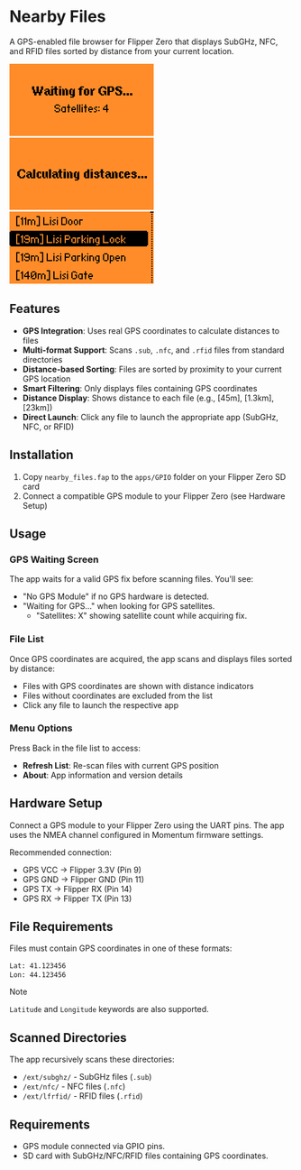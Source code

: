 # Nearby Files

A GPS-enabled file browser for Flipper Zero that displays SubGHz, NFC, and RFID files sorted by distance from your current location.

<img src="screenshots/screenshot1.png" width="256"> <img src="screenshots/screenshot2.png" width="256"> <img src="screenshots/screenshot3.png" width="256">

## Features

- **GPS Integration**: Uses real GPS coordinates to calculate distances to files
- **Multi-format Support**: Scans `.sub`, `.nfc`, and `.rfid` files from standard directories
- **Distance-based Sorting**: Files are sorted by proximity to your current GPS location
- **Smart Filtering**: Only displays files containing GPS coordinates
- **Distance Display**: Shows distance to each file (e.g., [45m], [1.3km], [23km])
- **Direct Launch**: Click any file to launch the appropriate app (SubGHz, NFC, or RFID)

## Installation

1. Copy `nearby_files.fap` to the `apps/GPIO` folder on your Flipper Zero SD card
2. Connect a compatible GPS module to your Flipper Zero (see Hardware Setup)

## Usage

### GPS Waiting Screen
The app waits for a valid GPS fix before scanning files. You'll see:
- "No GPS Module" if no GPS hardware is detected.
- "Waiting for GPS..." when looking for GPS satellites.
  - "Satellites: X" showing satellite count while acquiring fix.

### File List
Once GPS coordinates are acquired, the app scans and displays files sorted by distance:
- Files with GPS coordinates are shown with distance indicators
- Files without coordinates are excluded from the list
- Click any file to launch the respective app

### Menu Options
Press Back in the file list to access:
- **Refresh List**: Re-scan files with current GPS position
- **About**: App information and version details

## Hardware Setup

Connect a GPS module to your Flipper Zero using the UART pins. The app uses the NMEA channel configured in Momentum firmware settings.

Recommended connection:
- GPS VCC → Flipper 3.3V (Pin 9)
- GPS GND → Flipper GND (Pin 11) 
- GPS TX → Flipper RX (Pin 14)
- GPS RX → Flipper TX (Pin 13)

## File Requirements

Files must contain GPS coordinates in one of these formats:
```
Lat: 41.123456
Lon: 44.123456
```

> [!Note]
> `Latitude` and `Longitude` keywords are also supported.

## Scanned Directories

The app recursively scans these directories:
- `/ext/subghz/` - SubGHz files (`.sub`)
- `/ext/nfc/` - NFC files (`.nfc`) 
- `/ext/lfrfid/` - RFID files (`.rfid`)

## Requirements

- GPS module connected via GPIO pins.
- SD card with SubGHz/NFC/RFID files containing GPS coordinates.
